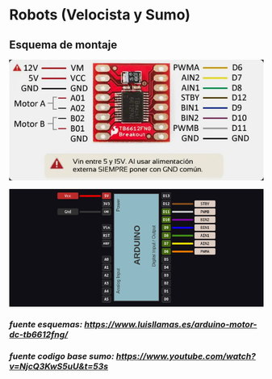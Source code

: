 # Robots (Velocista y Sumo)

##  Esquema de montaje

![puente h](./assets/puenteH.png)

![arduino conecciones](./assets/arduino_conecciones.png)

### *fuente esquemas: https://www.luisllamas.es/arduino-motor-dc-tb6612fng/*
### *fuente codigo base sumo: https://www.youtube.com/watch?v=NjcQ3KwS5uU&t=53s*
